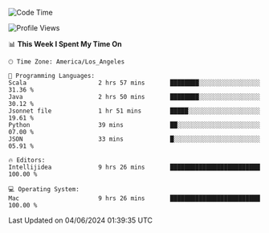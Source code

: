<!--START_SECTION:waka-->
![Code Time](http://img.shields.io/badge/Code%20Time-1%2C034%20hrs%2041%20mins-blue)

![Profile Views](http://img.shields.io/badge/Profile%20Views-0-blue)

📊 **This Week I Spent My Time On** 

```text
🕑︎ Time Zone: America/Los_Angeles

💬 Programming Languages: 
Scala                    2 hrs 57 mins       ████████░░░░░░░░░░░░░░░░░   31.36 % 
Java                     2 hrs 50 mins       ████████░░░░░░░░░░░░░░░░░   30.12 % 
Jsonnet file             1 hr 51 mins        █████░░░░░░░░░░░░░░░░░░░░   19.61 % 
Python                   39 mins             ██░░░░░░░░░░░░░░░░░░░░░░░   07.00 % 
JSON                     33 mins             █░░░░░░░░░░░░░░░░░░░░░░░░   05.91 % 

🔥 Editors: 
Intellijidea             9 hrs 26 mins       █████████████████████████   100.00 % 

💻 Operating System: 
Mac                      9 hrs 26 mins       █████████████████████████   100.00 % 
```


 Last Updated on 04/06/2024 01:39:35 UTC
<!--END_SECTION:waka-->
